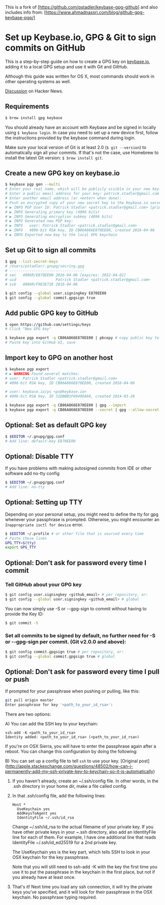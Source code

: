 This is a fork of [https://github.com/pstadler/keybase-gpg-github] and also includes info from: [https://www.ahmadnassri.com/blog/github-gpg-keybase-pgp/]

# Set up Keybase.io, GPG & Git to sign commits on GitHub

This is a step-by-step guide on how to create a GPG key on [keybase.io](https://keybase.io), adding it to a local GPG setup and use it with Git and GitHub.

Although this guide was written for OS X, most commands should work in other operating systems as well.

[Discussion](https://news.ycombinator.com/item?id=12289481) on Hacker News.

## Requirements

```sh
$ brew install gpg keybase
```

You should already have an account with Keybase and be signed in locally using `$ keybase login`. In case you need to set up a new device first, follow the instructions provided by the keybase command during login.

Make sure your local version of Git is at least 2.0 (`$ git --version`) to automatically sign all your commits. If that's not the case, use Homebrew to install the latest Git version: `$ brew install git`.

## Create a new GPG key on keybase.io

```sh
$ keybase pgp gen --multi
# Enter your real name, which will be publicly visible in your new key: Patrick Stadler
# Enter a public email address for your key: patrick.stadler@gmail.com
# Enter another email address (or <enter> when done):
# Push an encrypted copy of your new secret key to the Keybase.io server? [Y/n] Y
# ▶ INFO PGP User ID: Patrick Stadler <patrick.stadler@gmail.com> [primary]
# ▶ INFO Generating primary key (4096 bits)
# ▶ INFO Generating encryption subkey (4096 bits)
# ▶ INFO Generated new PGP key:
# ▶ INFO   user: Patrick Stadler <patrick.stadler@gmail.com>
# ▶ INFO   4096-bit RSA key, ID CB86A866E870EE00, created 2016-04-06
# ▶ INFO Exported new key to the local GPG keychain
```

## Set up Git to sign all commits

```sh
$ gpg --list-secret-keys
# /Users/pstadler/.gnupg/secring.gpg
# ----------------------------------
# sec   4096R/E870EE00 2016-04-06 [expires: 2032-04-02]
# uid                  Patrick Stadler <patrick.stadler@gmail.com>
# ssb   4096R/F9E3E72E 2016-04-06

$ git config --global user.signingkey E870EE00
$ git config --global commit.gpgsign true
```

## Add public GPG key to GitHub

```sh
$ open https://github.com/settings/keys
# Click "New GPG key"

$ keybase pgp export -q CB86A866E870EE00 | pbcopy # copy public key to clipboard
# Paste key into GitHub UI, save
```

## Import key to GPG on another host

```sh
$ keybase pgp export
# ▶ WARNING Found several matches:
# user: Patrick Stadler <patrick.stadler@gmail.com>
# 4096-bit RSA key, ID CB86A866E870EE00, created 2016-04-06

# user: keybase.io/ps <ps@keybase.io>
# 4096-bit RSA key, ID 31DBBB1F6949DA68, created 2014-03-26

$ keybase pgp export -q CB86A866E870EE00 | gpg --import
$ keybase pgp export -q CB86A866E870EE00 --secret | gpg --allow-secret-key-import --import
```

## Optional: Set as default GPG key

```sh
$ $EDITOR ~/.gnupg/gpg.conf
# Add line: default-key E870EE00
```

## Optional: Disable TTY
If you have problems with making autosigned commits from IDE or other software add no-tty config
```sh
$ $EDITOR ~/.gnupg/gpg.conf
# Add line: no-tty
```

## Optional: Setting up TTY
Depending on your personal setup, you might need to define the tty for gpg
whenever your passphrase is prompted. Otherwise, you might encounter an `Inappropriate
ioctl for device` error.
```sh
$ $EDITOR ~/.profile # or other file that is sourced every time
# Paste these lines
GPG_TTY=$(tty)
export GPG_TTY
```

## Optional: Don't ask for password every time I commit

### Tell GitHub about your GPG key
```sh
$ git config user.signingkey <github_email> # per repository, or:
$ git config --global user.signingkey <github_email> # global
```
You can now simply use -S or --gpg-sign to commit without having to provide the Key ID:
```sh
$ git commit -S
```

### Set all commits to be signed by default, no further need for -S or --gpg-sign per commit. (Git v2.0.0 and above):
```sh
$ git config commit.gpgsign true # per repository, or:
$ git config --global commit.gpgsign true # global
```

## Optional: Don't ask for password every time I pull or push

If prompted for your passphrase when pushing or pulling, like this:
```sh
git pull origin master
Enter passphrase for key '<path_to_your_id_rsa>':
```

There are two options:

A) You can add the SSH key to your keychain:
```
ssh-add -K <path_to_your_id_rsa>
Identity added: <path_to_your_id_rsa> (<path_to_your_id_rsa>)
```
If you're on OSX Sierra, you will have to enter the passphrase again after a reboot. You can change this configuration by doing the following:

B) You can set up a config file to tell `ssh` to use your key.
[Original post] (http://apple.stackexchange.com/questions/48502/how-can-i-permanently-add-my-ssh-private-key-to-keychain-so-it-is-automatically)

1. If you haven't already, create an ~/.ssh/config file. In other words, in the .ssh directory in your home dir, make a file called config.
2. In that .ssh/config file, add the following lines:
    ```
    Host *
      UseKeychain yes
      AddKeysToAgent yes
      IdentityFile ~/.ssh/id_rsa
    ```
    Change ~/.ssh/id_rsa to the actual filename of your private key. If you have other private keys in your ~.ssh directory, also add an IdentityFile line for each of them. For example, I have one additional line that reads IdentityFile ~/.ssh/id_ed25519 for a 2nd private key.

    The UseKeychain yes is the key part, which tells SSH to look in your OSX keychain for the key passphrase.

    Note that you will still need to ssh-add -K with the key the first time you use it to put the passphrase in the keychain in the first place, but not if you already have at least once.
3. That's it! Next time you load any ssh connection, it will try the private keys you've specified, and it will look for their passphrase in the OSX keychain. No passphrase typing required.
